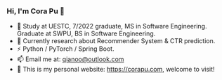 ### Hi, I'm Cora Pu 👋


- 🥂 Study at UESTC, 7/2022 graduate, MS in Software Engineering. Graduate at SWPU, BS in Software Engineering.
- 🔭 Currently research about Recommender System & CTR prediction.
- ⚡ Python / PyTorch / Spring Boot.
- 📫 Email me at: qianoo@outlook.com
- 🍰 This is my personal website: https://corapu.com, welcome to visit!

